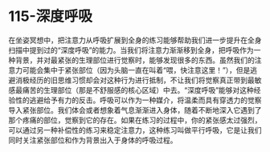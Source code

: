 # 115-深度呼吸
在坐姿冥想中，把注意力从呼吸扩展到全身的练习能够帮助我们进一步提升在全身扫描中提到过的“深度呼吸”的能力。当我们将注意力渐渐移到全身，把呼吸作为一种背景，并对最紧张的生理部位进行觉察时，能够发现很多的东西。虽然我们的注意力可能会集中于紧张部位（因为头脑一直在叫着“喂，快注意这里！”），但是逃避消极经历的旧思维习惯却会对这种行为进行抵制，不让我们将觉察真正带到最敏感最痛苦的生理部位（那是不舒服感的核心区域）中去。“深度呼吸”能够对这种经验性的逃避给予有力的反击。呼吸可以作为一种媒介，将温柔而具有穿透力的觉察导入紧张部位。我们体会或者想象着气息渐渐进入身体，随着不断地深入它遇到了那个疼痛的部位，觉察到它的存在。如果在练习的过程中，你的紧张感太过强烈，可以通过另一种补偿性的练习来稳定注意力，这种练习叫做平行呼吸，它是让我们同时关注紧张部位和作为背景出入于身体的呼吸过程。